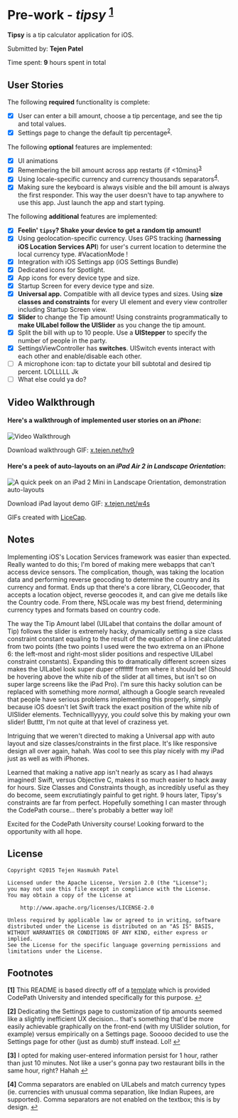 # Pre-work - *tipsy* <sup name="a1">[1](#f1)</sup>

**Tipsy** is a tip calculator application for iOS.

Submitted by: **Tejen Patel**

Time spent: **9** hours spent in total

## User Stories

The following **required** functionality is complete:

* [X] User can enter a bill amount, choose a tip percentage, and see the tip and total values.
* [X] Settings page to change the default tip percentage<sup name="a2">[2](#f2)</sup>.

The following **optional** features are implemented:
* [X] UI animations
* [X] Remembering the bill amount across app restarts (if <10mins)<sup name="a3">[3](#f3)</sup>
* [X] Using locale-specific currency and currency thousands separators<sup name="a4">[4](#f4)</sup>.
* [X] Making sure the keyboard is always visible and the bill amount is always the first responder. This way the user doesn't have to tap anywhere to use this app. Just launch the app and start typing.

The following **additional** features are implemented:
* [X] **Feelin' `tipsy`? Shake your device to get a random tip amount!**
* [X] Using geolocation-specific currency. Uses GPS tracking (**harnessing iOS Location Services API**) for user's current location to determine the local currency type. #VacationMode !
* [X] Integration with iOS Settings app (iOS Settings Bundle)
* [X] Dedicated icons for Spotlight.
* [X] App icons for every device type and size.
* [X] Startup Screen for every device type and size.
* [X] **Universal app.** Compatible with all device types and sizes. Using **size classes and constraints** for every UI element and every view controller including Startup Screen view.
* [X] **Slider** to change the Tip amount! Using constraints programmatically to **make UILabel follow the UISlider** as you change the tip amount.
* [X] Split the bill with up to 10 people. Use a **UIStepper** to specify the number of people in the party.
* [X] SettingsViewController has **switches**. UISwitch events interact with each other and enable/disable each other.
* [ ] A microphone icon: tap to dictate your bill subtotal and desired tip percent. LOLLLLL Jk
* [ ] What else could ya do?

## Video Walkthrough 

#### Here's a walkthrough of implemented user stories on an *iPhone*:
<img src='https://www.tejen.net/sub/imghosting/f52297f4aab4766eaae3277cf7192284.gif' title='Video Walkthrough' width='' alt='Video Walkthrough' />

Download walkthrough GIF: [x.tejen.net/hv9](http://x.tejen.net/hv9)


#### Here's a peek of auto-layouts on an *iPad Air 2 in Landscape Orientation*:
<img src='https://www.tejen.net/sub/imghosting/61f453e04bbefc93830388e1de81105e.gif' title='A quick peek on an iPad 2 Mini in Landscape Orientation, demonstration auto-layouts' width='' alt='A quick peek on an iPad 2 Mini in Landscape Orientation, demonstration auto-layouts' />

Download iPad layout demo GIF: [x.tejen.net/w4s](http://x.tejen.net/w4s)

GIFs created with [LiceCap](http://www.cockos.com/licecap/).


## Notes

Implementing iOS's Location Services framework was easier than expected. Really wanted to do this; I'm bored of making mere webapps that can't access device sensors. The complication, though, was taking the location data and performing reverse geocoding to determine the country and its currency and format. Ends up that there's a core library, CLGeocoder, that accepts a location object, reverse geocodes it, and can give me details like the Country code. From there, NSLocale was my best friend, determining currency types and formats based on country code.

The way the Tip Amount label (UILabel that contains the dollar amount of Tip) follows the slider is extremely hacky, dynamically setting a size class constraint constant equaling to the result of the equation of a line calculated from two points (the two points I used were the two extrema on an iPhone 6: the left-most and right-most slider positions and respective UILabel constraint constants). Expanding this to dramatically different screen sizes makes the UILabel look super duper offfffff from where it should be! (Should be hovering above the white nib of the slider at all times, but isn't so on super large screens like the iPad Pro). I'm sure this hacky solution can be replaced with something more *normal*, although a Google search revealed that people have serious problems implementing this properly, simply because iOS doesn't let Swift track the exact position of the white nib of UISlider elements. Technicalllyyyy, you *could* solve this by making your own slider! Butttt, I'm not quite at that level of craziness yet.

Intriguing that we weren't directed to making a Universal app with auto layout and size classes/constraints in the first place. It's like responsive design all over again, hahah. Was cool to see this play nicely with my iPad just as well as with iPhones.

Learned that making a native app isn't nearly as scary as I had always imagined! Swift, versus Objective C, makes it so much easier to hack away for hours. Size Classes and Constraints though, as incredibly useful as they do become, seem excrutiatingly painful to get right. 9 hours later, Tipsy's constraints are far from perfect. Hopefully something I can master through the CodePath course... there's probably a better way lol!

Excited for the CodePath University course! Looking forward to the opportunity with all hope.

## License

    Copyright ©2015 Tejen Hasmukh Patel

    Licensed under the Apache License, Version 2.0 (the "License");
    you may not use this file except in compliance with the License.
    You may obtain a copy of the License at

        http://www.apache.org/licenses/LICENSE-2.0

    Unless required by applicable law or agreed to in writing, software
    distributed under the License is distributed on an "AS IS" BASIS,
    WITHOUT WARRANTIES OR CONDITIONS OF ANY KIND, either express or implied.
    See the License for the specific language governing permissions and
    limitations under the License.
    

## Footnotes

  <b id="f1">[1]</b> This README is based directly off of a [template](http://courses.codepath.com/snippets/intro_to_ios/readme_templates/prework_readme.md) which is provided CodePath University and intended specifically for this purpose. [↩](#a1)
  
  <b id="f2">[2]</b> Dedicating the Settings page to customization of tip amounts seemed like a slightly inefficient UX decision... that's something that'd be more easily achievable graphically on the front-end (with my UISlider solution, for example) versus empirically on a Settings page. Sooooo decided to use the Settings page for other (just as dumb) stuff instead. Lol! [↩](#a2)
  
  <b id="f3">[3]</b> I opted for making user-entered information persist for 1 hour, rather than just 10 minutes. Not like a user's gonna pay two restaurant bills in the same hour, right? Hahah [↩](#a3)

  <b id="f4">[4]</b> Comma separators are enabled on UILabels and match currency types (ie. currencies with unusual comma separation, like Indian Rupees, are supported). Comma separators are not enabled on the textbox; this is by design. [↩](#a4)
